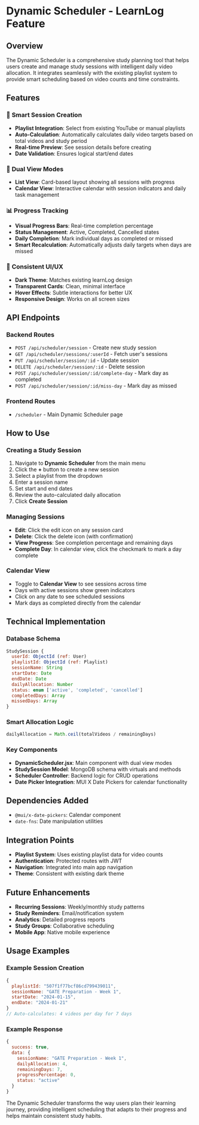 # Dynamic Scheduler - LearnLog Feature

## Overview
The Dynamic Scheduler is a comprehensive study planning tool that helps users create and manage study sessions with intelligent daily video allocation. It integrates seamlessly with the existing playlist system to provide smart scheduling based on video counts and time constraints.

## Features

### 🎯 **Smart Session Creation**
- **Playlist Integration**: Select from existing YouTube or manual playlists
- **Auto-Calculation**: Automatically calculates daily video targets based on total videos and study period
- **Real-time Preview**: See session details before creating
- **Date Validation**: Ensures logical start/end dates

### 📅 **Dual View Modes**
- **List View**: Card-based layout showing all sessions with progress
- **Calendar View**: Interactive calendar with session indicators and daily task management

### 📊 **Progress Tracking**
- **Visual Progress Bars**: Real-time completion percentage
- **Status Management**: Active, Completed, Cancelled states
- **Daily Completion**: Mark individual days as completed or missed
- **Smart Recalculation**: Automatically adjusts daily targets when days are missed

### 🎨 **Consistent UI/UX**
- **Dark Theme**: Matches existing learnLog design
- **Transparent Cards**: Clean, minimal interface
- **Hover Effects**: Subtle interactions for better UX
- **Responsive Design**: Works on all screen sizes

## API Endpoints

### Backend Routes
- `POST /api/scheduler/session` - Create new study session
- `GET /api/scheduler/sessions/:userId` - Fetch user's sessions
- `PUT /api/scheduler/session/:id` - Update session
- `DELETE /api/scheduler/session/:id` - Delete session
- `POST /api/scheduler/session/:id/complete-day` - Mark day as completed
- `POST /api/scheduler/session/:id/miss-day` - Mark day as missed

### Frontend Routes
- `/scheduler` - Main Dynamic Scheduler page

## How to Use

### Creating a Study Session
1. Navigate to **Dynamic Scheduler** from the main menu
2. Click the **+** button to create a new session
3. Select a playlist from the dropdown
4. Enter a session name
5. Set start and end dates
6. Review the auto-calculated daily allocation
7. Click **Create Session**

### Managing Sessions
- **Edit**: Click the edit icon on any session card
- **Delete**: Click the delete icon (with confirmation)
- **View Progress**: See completion percentage and remaining days
- **Complete Day**: In calendar view, click the checkmark to mark a day complete

### Calendar View
- Toggle to **Calendar View** to see sessions across time
- Days with active sessions show green indicators
- Click on any date to see scheduled sessions
- Mark days as completed directly from the calendar

## Technical Implementation

### Database Schema
```javascript
StudySession {
  userId: ObjectId (ref: User)
  playlistId: ObjectId (ref: Playlist)
  sessionName: String
  startDate: Date
  endDate: Date
  dailyAllocation: Number
  status: enum ['active', 'completed', 'cancelled']
  completedDays: Array
  missedDays: Array
}
```

### Smart Allocation Logic
```javascript
dailyAllocation = Math.ceil(totalVideos / remainingDays)
```

### Key Components
- **DynamicScheduler.jsx**: Main component with dual view modes
- **StudySession Model**: MongoDB schema with virtuals and methods
- **Scheduler Controller**: Backend logic for CRUD operations
- **Date Picker Integration**: MUI X Date Pickers for calendar functionality

## Dependencies Added
- `@mui/x-date-pickers`: Calendar component
- `date-fns`: Date manipulation utilities

## Integration Points
- **Playlist System**: Uses existing playlist data for video counts
- **Authentication**: Protected routes with JWT
- **Navigation**: Integrated into main app navigation
- **Theme**: Consistent with existing dark theme

## Future Enhancements
- **Recurring Sessions**: Weekly/monthly study patterns
- **Study Reminders**: Email/notification system
- **Analytics**: Detailed progress reports
- **Study Groups**: Collaborative scheduling
- **Mobile App**: Native mobile experience

## Usage Examples

### Example Session Creation
```javascript
{
  playlistId: "507f1f77bcf86cd799439011",
  sessionName: "GATE Preparation - Week 1",
  startDate: "2024-01-15",
  endDate: "2024-01-21"
}
// Auto-calculates: 4 videos per day for 7 days
```

### Example Response
```javascript
{
  success: true,
  data: {
    sessionName: "GATE Preparation - Week 1",
    dailyAllocation: 4,
    remainingDays: 7,
    progressPercentage: 0,
    status: "active"
  }
}
```

The Dynamic Scheduler transforms the way users plan their learning journey, providing intelligent scheduling that adapts to their progress and helps maintain consistent study habits.
